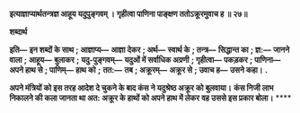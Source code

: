 **इत्याज्ञाप्यार्थतन्त्रज्ञ आहूय यदुपुङ्गवम् ।** **गृहीत्वा पाणिना पाङ्क्षण ततोऽक्रूरमुवाच ह ॥ २७॥** 

**शब्दार्थ** 

**इति—** **इन शब्दों के साथ** **; आज्ञाप्य—** **आज्ञा देकर** **; अर्थ—** **स्वार्थ के** **; तन्त्र—** **सिद्धान्त का** **; ज्ञ:—** **जानने वाला** **; आहूय—** **बुलाकर** **; यदु-पुङ्गवम्—** **यदुओं में सर्वाधिक अग्रणी** **; गृहीत्वा—** **पकड़कर** **; पाणिना—** **अपने हाथ से** **; पाणिम्—** **हाथ को** **;** **तत:—** **तब** **; अक्रूरम्—** **अक्रूर से** **; उवाच ह—** **उसने कहा।** **.** 

**अपने मंत्रियों को इस तरह आदेश दे चुकने के बाद कंस ने यदुश्रेष्ठ अक्रूर को बुलवाया।** **कंस निजी लाभ निकालने की कला जानता था अत: अक्रूर के हाथों को अपने हाथ में लेकर** **वह उससे इस प्रकार बोला।** **** 